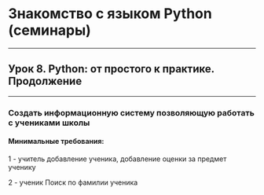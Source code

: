 # Знакомство с языком Python (семинары)

---

## Урок 8. Python: от простого к практике. Продолжение

---

### Создать информационную систему позволяющую работать с учениками школы
#### Минимальные требования:

1 - учитель добавление ученика, добавление оценки за предмет ученику

2 - ученик Поиск по фамилии ученика